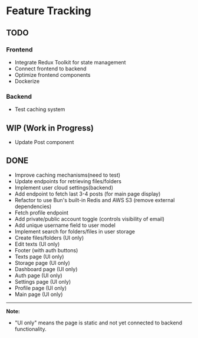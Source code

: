 # Feature Tracking

## TODO

### Frontend

- Integrate Redux Toolkit for state management
- Connect frontend to backend
- Optimize frontend components
- Dockerize

### Backend

- Test caching system

## WIP (Work in Progress)

- Update Post component

## DONE

- Improve caching mechanisms(need to test)
- Update endpoints for retrieving files/folders
- Implement user cloud settings(backend)
- Add endpoint to fetch last 3-4 posts (for main page display)
- Refactor to use Bun's built-in Redis and AWS S3 (remove external dependencies)
- Fetch profile endpoint
- Add private/public account toggle (controls visibility of email)
- Add unique username field to user model
- Implement search for folders/files in user storage
- Create files/folders (UI only)
- Edit texts (UI only)
- Footer (with auth buttons)
- Texts page (UI only)
- Storage page (UI only)
- Dashboard page (UI only)
- Auth page (UI only)
- Settings page (UI only)
- Profile page (UI only)
- Main page (UI only)

---

**Note:**

- "UI only" means the page is static and not yet connected to backend functionality.
